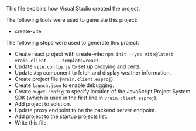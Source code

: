 This file explains how Visual Studio created the project.

The following tools were used to generate this project:
- create-vite

The following steps were used to generate this project:
- Create react project with create-vite: `npm init --yes vite@latest vrain.client -- --template=react`.
- Update `vite.config.js` to set up proxying and certs.
- Update `App` component to fetch and display weather information.
- Create project file (`vrain.client.esproj`).
- Create `launch.json` to enable debugging.
- Create `nuget.config` to specify location of the JavaScript Project System SDK (which is used in the first line in `vrain.client.esproj`).
- Add project to solution.
- Update proxy endpoint to be the backend server endpoint.
- Add project to the startup projects list.
- Write this file.
